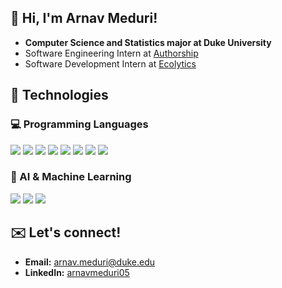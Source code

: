 ## 👋 Hi, I'm Arnav Meduri!
- **Computer Science and Statistics major at Duke University**
- Software Engineering Intern at [Authorship](https://authorship.com)  
- Software Development Intern at [Ecolytics](https://www.ecolytics.io)
  
## 🧰 Technologies

### 💻 Programming Languages  
<p align="left">
  <img src="https://img.shields.io/badge/Python-3776AB?style=for-the-badge&logo=python&logoColor=white" />
  <img src="https://img.shields.io/badge/Java-007396?style=for-the-badge&logo=java&logoColor=white" />
  <img src="https://img.shields.io/badge/C-00599C?style=for-the-badge&logo=c&logoColor=white" />
  <img src="https://img.shields.io/badge/R-276DC3?style=for-the-badge&logo=r&logoColor=white" />
  <img src="https://img.shields.io/badge/MIPS-000000?style=for-the-badge&logo=assemblyscript&logoColor=white" />
  <img src="https://img.shields.io/badge/NetLogo-009688?style=for-the-badge&logo=data&logoColor=white" />
  <img src="https://img.shields.io/badge/SQL-4479A1?style=for-the-badge&logo=postgresql&logoColor=white" />
  <img src="https://img.shields.io/badge/MATLAB-0076A8?style=for-the-badge&logo=mathworks&logoColor=white" />
</p>

### 🤖 AI & Machine Learning  
<p align="left">
  <img src="https://img.shields.io/badge/TensorFlow-FF6F00?style=for-the-badge&logo=tensorflow&logoColor=white" />
  <img src="https://img.shields.io/badge/PyTorch-EE4C2C?style=for-the-badge&logo=pytorch&logoColor=white" />
  <img src="https://img.shields.io/badge/OpenCV-5C3EE8?style=for-the-badge&logo=opencv&logoColor=white" />
</p>
  
## ✉️ Let's connect!
- **Email:** [arnav.meduri@duke.edu](mailto:arnav.meduri@duke.edu)  
- **LinkedIn:** [arnavmeduri05](https://www.linkedin.com/in/arnavmeduri05/)
